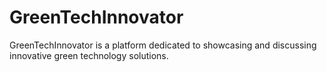 # GreenTechInnovator
GreenTechInnovator is a platform dedicated to showcasing and discussing innovative green technology solutions.
